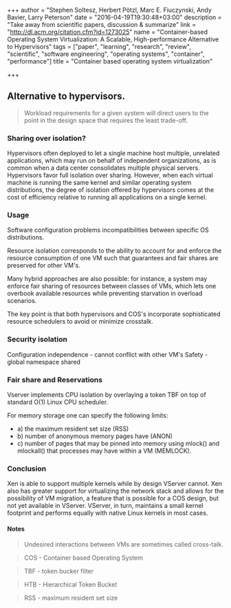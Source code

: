 +++
author = "Stephen Soltesz, Herbert Pötzl, Marc E. Fiuczynski, Andy Bavier, Larry Peterson"
date = "2016-04-19T19:30:48+03:00"
description = "Take away from scientific papers, discussion & summarize"
link = "http://dl.acm.org/citation.cfm?id=1273025"
name = "Container-based Operating System Virtualization: A Scalable, High-performance Alternative to Hypervisors"
tags = ["paper", "learning", "research", "review", "scientific", "software engineering", "operating systems", "container", "performance"]
title = "Container based operating system virtualization"

+++

## Alternative to hypervisors.

> Workload requirements for a given system will direct users to the point in the design space that
> requires the least trade-off.

### Sharing over isolation? 

Hypervisors often deployed to let a single machine host multiple, unrelated
applications, which may run on behalf of independent organizations, as is common when a data center
consolidates multiple physical servers. Hypervisors favor full isolation over sharing.
However, when each virtual machine is running the same kernel and similar operating system 
distributions, the degree of isolation offered by hypervisors comes at the cost of efficiency 
relative to running all applications on a single kernel.

### Usage

Software configuration problems incompatibilities between specific OS distributions.

Resource isolation corresponds to the ability to account for and enforce the resource consumption of one VM such that guarantees and fair shares are preserved for other VM's.

Many hybrid approaches are also possible: for instance, a system may enforce fair sharing of resources between classes of VMs, which lets one overbook available resources while preventing starvation in overload scenarios. 

The key point is that both hypervisors and COS's incorporate sophisticated resource schedulers to avoid or minimize crosstalk.

### Security isolation

Configuration independence - cannot conflict with other VM's
Safety - global namespace shared

### Fair share and Reservations

Vserver implements CPU isolation by overlaying a token TBF on top of standard O(1) Linux CPU scheduler.

For memory storage one can specify the following limits: 
 * a) the maximum resident set size (RSS)
 * b) number of anonymous memory pages have (ANON)
 * c) number of pages that may be pinned into memory using mlock() and mlockall() that processes may have within a VM (MEMLOCK).
 
### Conclusion

Xen is able to support multiple kernels while by design VServer cannot. 
Xen also has greater support for virtualizing the network stack and allows for the possibility of VM migration, a feature that is possible for a COS design, but not yet available in VServer. VServer, in turn, maintains a small kernel footprint and performs equally with native Linux kernels in most cases.

#### Notes

> Undesired interactions between VMs are sometimes called cross-talk.

> COS - Container based Operating System

> TBF - token bucker filter

> HTB - Hierarchical Token Bucket

> RSS - maximum resident set size
